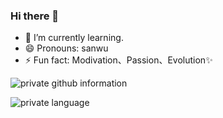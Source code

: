 ### Hi there 👋

- 🌱 I’m currently learning.
- 😄 Pronouns: sanwu
- ⚡ Fun fact: Modivation、Passion、Evolution✨

<!--
**rbmonster/rbmonster** is a ✨ _special_ ✨ repository because its `README.md` (this file) appears on your GitHub profile.

Here are some ideas to get you started:

- 🔭 I’m currently working on ...
- 🌱 I’m currently learning ...
- 👯 I’m looking to collaborate on ...
- 🤔 I’m looking for help with ...
- 💬 Ask me about ...
- 📫 How to reach me: ...
- 😄 Pronouns: ...
- ⚡ Fun fact: ...
-->
![private github information](https://github-readme-stats.vercel.app/api?username=rbmonster&show_icons=true&theme=Gradient)

![private language](https://github-readme-stats.vercel.app/api/top-langs/?username=rbmonster&layout=compact&langs_count=8&hide_border=true)
